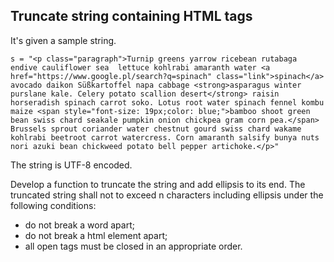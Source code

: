 ## Truncate string containing HTML tags

It's given a sample string.

```
s = "<p class="paragraph">Turnip greens yarrow ricebean rutabaga endive cauliflower sea  lettuce kohlrabi amaranth water <a href="https://www.google.pl/search?q=spinach" class="link">spinach</a> avocado daikon Süßkartoffel napa cabbage <strong>asparagus winter purslane kale. Celery potato scallion desert</strong> raisin horseradish spinach carrot soko. Lotus root water spinach fennel kombu maize <span style="font-size: 19px;color: blue;">bamboo shoot green bean swiss chard seakale pumpkin onion chickpea gram corn pea.</span> Brussels sprout coriander water chestnut gourd swiss chard wakame kohlrabi beetroot carrot watercress. Corn amaranth salsify bunya nuts nori azuki bean chickweed potato bell pepper artichoke.</p>"
```

The string is UTF-8 encoded.

Develop a function to truncate the string and add ellipsis to its end.
The truncated string shall not to exceed n characters including ellipsis under the following conditions:
- do not break a word apart;
- do not break a html element apart;
- all open tags must be closed in an appropriate order.
